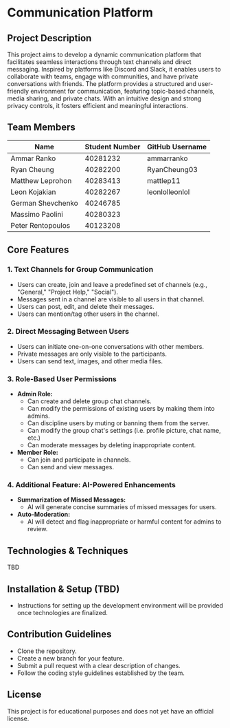 # Communication Platform

## Project Description

This project aims to develop a dynamic communication platform that facilitates seamless interactions through text channels and direct messaging. Inspired by platforms like Discord and Slack, it enables users to collaborate with teams, engage with communities, and have private conversations with friends. The platform provides a structured and user-friendly environment for communication, featuring topic-based channels, media sharing, and private chats. With an intuitive design and strong privacy controls, it fosters efficient and meaningful interactions.

## Team Members

| Name              | Student Number | GitHub Username |
| ----------------- | -------------- | --------------- |
| Ammar Ranko       | 40281232       | ammarranko      |
| Ryan Cheung       | 40282200       | RyanCheung03    |
| Matthew Leprohon  | 40283413       | mattlep11       |
| Leon Kojakian     | 40282267       | leonlolleonlol  |
| German Shevchenko | 40246785       |                 |
| Massimo Paolini   | 40280323       |                 |
| Peter Rentopoulos | 40123208       |                 |

## Core Features

### 1. Text Channels for Group Communication

- Users can create, join and leave a predefined set of channels (e.g., "General," "Project Help," "Social").
- Messages sent in a channel are visible to all users in that channel.
- Users can post, edit, and delete their messages.
- Users can mention/tag other users in the channel.

### 2. Direct Messaging Between Users

- Users can initiate one-on-one conversations with other members.
- Private messages are only visible to the participants.
- Users can send text, images, and other media files.

### 3. Role-Based User Permissions

- **Admin Role:**
  - Can create and delete group chat channels.
  - Can modify the permissions of existing users by making them into admins.
  - Can discipline users by muting or banning them from the server.
  - Can modify the group chat's settings (i.e. profile picture, chat name, etc.)
  - Can moderate messages by deleting inappropriate content.
- **Member Role:**
  - Can join and participate in channels.
  - Can send and view messages.

### 4. Additional Feature: AI-Powered Enhancements

- **Summarization of Missed Messages:**
  - AI will generate concise summaries of missed messages for users.
- **Auto-Moderation:**
  - AI will detect and flag inappropriate or harmful content for admins to review.

## Technologies & Techniques
TBD

## Installation & Setup (TBD)

- Instructions for setting up the development environment will be provided once technologies are finalized.

## Contribution Guidelines

- Clone the repository.
- Create a new branch for your feature.
- Submit a pull request with a clear description of changes.
- Follow the coding style guidelines established by the team.

## License

This project is for educational purposes and does not yet have an official license.


